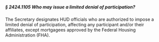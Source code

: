 ##### § 2424.1105 Who may issue a limited denial of participation? #####

The Secretary designates HUD officials who are authorized to impose a limited denial of participation, affecting any participant and/or their affiliates, except mortgagees approved by the Federal Housing Administration (FHA).